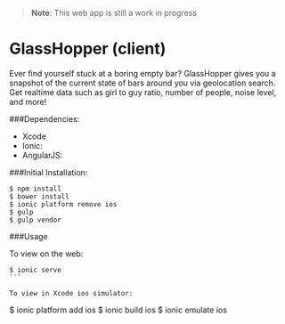 > **Note**: This web app is still a work in progress

GlassHopper (client)
==================

Ever find yourself stuck at a boring empty bar?
GlassHopper gives you a snapshot of the current state of bars around you via geolocation search. Get realtime data such as girl to guy ratio, number of people, noise level, and more!

###Dependencies: 
- Xcode
- Ionic: [](http://ionicframework.com/getting-started/)
- AngularJS: [](https://github.com/angular/angular.js)

###Initial Installation:
`````
$ npm install
$ bower install
$ ionic platform remove ios
$ gulp
$ gulp vendor
`````

###Usage

To view on the web:
````
$ ionic serve
```

To view in Xcode ios simulator: 
`````
$ ionic platform add ios
$ ionic build ios
$ ionic emulate ios
````
